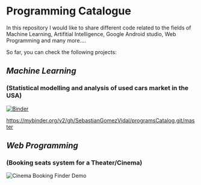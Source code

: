 # Programming Catalogue

In this repository I would like to share different code related to the fields of Machine Learning, Artifitial Intelligence, Google Android studio, Web Programming and many more.... 

So far, you can check the following projects:

## _Machine Learning_
### (Statistical modelling and analysis of used cars market in the USA)
[![Binder](https://mybinder.org/badge_logo.svg)](https://mybinder.org/v2/gh/SebastianGomezVidal/programsCatalog.git/master)

https://mybinder.org/v2/gh/SebastianGomezVidal/programsCatalog.git/master

## _Web Programming_
### (Booking seats system for a Theater/Cinema)

![Cinema Booking Finder Demo](Demo/cinema_booking_demo.gif)
